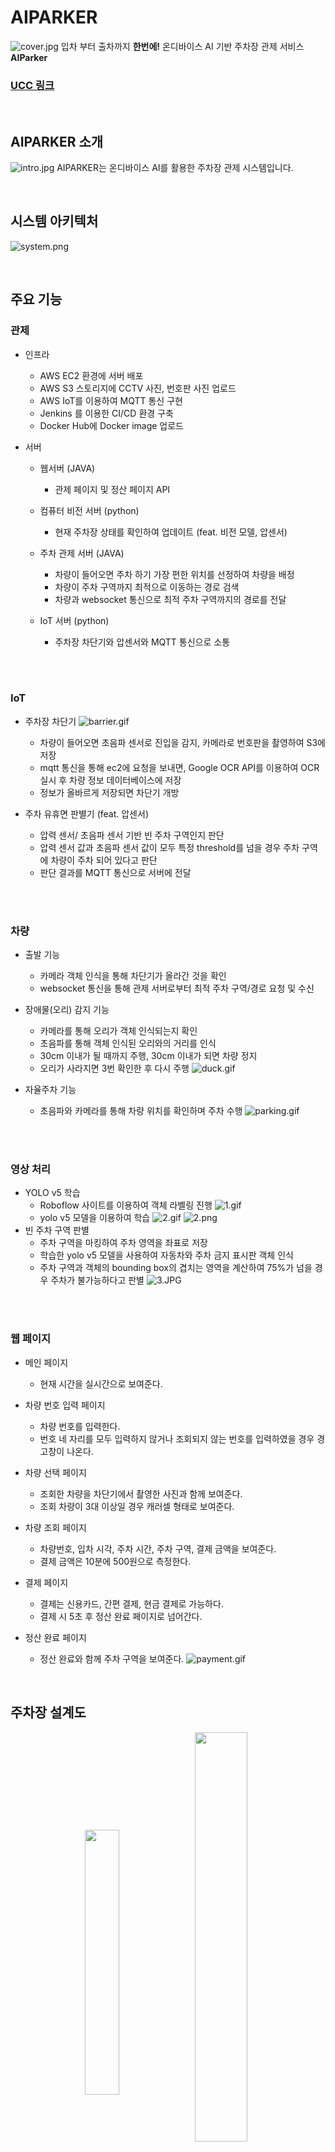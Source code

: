 # AIPARKER
![cover.jpg](./images/cover.jpg)
입차 부터 출차까지 **한번에!**
온디바이스 AI 기반 주차장 관제 서비스 **AIParker**
### [UCC 링크](https://youtu.be/tx1e9MazhyM)

<br>

## AIPARKER 소개
![intro.jpg](./images/intro.jpg)
AIPARKER는 온디바이스 AI를 활용한 주차장 관제 시스템입니다.

<br>

## 시스템 아키텍처
![system.png](./images/system.png)

<br>

## 주요 기능
### 관제
- 인프라
    - AWS EC2 환경에 서버 배포
    - AWS S3 스토리지에 CCTV 사진, 번호판 사진 업로드
    - AWS IoT를 이용하여 MQTT 통신 구현
    - Jenkins 를 이용한 CI/CD 환경 구축
    - Docker Hub에 Docker image 업로드

- 서버
    - 웹서버 (JAVA)
        - 관제 페이지 및 정산 페이지 API

    - 컴퓨터 비전 서버 (python)
        - 현재 주차장 상태를 확인하여 업데이트 (feat. 비전 모델, 압센서)

    - 주차 관제 서버 (JAVA)
        - 차량이 들어오면 주차 하기 가장 편한 위치를 선정하여 차량을 배정
        - 차량이 주차 구역까지 최적으로 이동하는 경로 검색
        - 차량과 websocket 통신으로 최적 주차 구역까지의 경로를 전달

    - IoT 서버 (python)
        - 주차장 차단기와 압센서와 MQTT 통신으로 소통

<br>
<br>

### IoT
- 주차장 차단기
    ![barrier.gif](./images/barrier.gif)
    - 차량이 들어오면 초음파 센서로 진입을 감지, 카메라로 번호판을 촬영하여 S3에 저장
    -  mqtt 통신을 통해 ec2에 요청을 보내면, Google OCR API를 이용하여 OCR 실시 후 차량 정보 데이터베이스에 저장
    - 정보가 올바르게 저장되면 차단기 개방

- 주차 유휴면 판별기  (feat. 압센서)
    - 압력 센서/ 초음파 센서 기반 빈 주차 구역인지 판단
    - 압력 센서 값과 초음파 센서 값이 모두 특정 threshold를 넘을 경우 주차 구역에 차량이 주차 되어 있다고 판단
    - 판단 결과를 MQTT 통신으로 서버에 전달

<br> 
<br>

### 차량

- 출발 기능
    - 카메라 객체 인식을 통해 차단기가 올라간 것을 확인
    - websocket 통신을 통해 관제 서버로부터 최적 주차 구역/경로 요청 및 수신

- 장애물(오리) 감지 기능
    - 카메라를 통해 오리가 객체 인식되는지 확인
    - 초음파를 통해 객체 인식된 오리와의 거리를 인식
    - 30cm 이내가 될 때까지 주행, 30cm 이내가 되면 차량 정지
    - 오리가 사라지면 3번 확인한 후 다시 주행
    ![duck.gif](./images/duck.gif)

- 자율주차 기능
    - 초음파와 카메라를 통해 차량 위치를 확인하며 주차 수행
    ![parking.gif](./images/parking.gif)

<br> 
<br>

### 영상 처리
- YOLO v5 학습
    - Roboflow 사이트를 이용하여 객체 라벨링 진행
    ![1.gif](./images/1.JPG)
    - yolo v5 모델을 이용하여 학습
    ![2.gif](./images/2.jpg)
    ![2.png](./images/2.png)
- 빈 주차 구역 판별
    - 주차 구역을 마킹하여 주차 영역을 좌표로 저장
    - 학습한 yolo v5 모델을 사용하여 자동차와 주차 금지 표시판 객체 인식
    - 주차 구역과 객체의 bounding box의 겹치는 영역을 계산하여 75%가 넘을 경우 주차가 불가능하다고 판별
    ![3.JPG](./images/3.JPG)

<br> 
<br>

### 웹 페이지
- 메인 페이지
    - 현재 시간을 실시간으로 보여준다.

- 차량 번호 입력 페이지
    - 차량 번호를 입력한다.
    - 번호 네 자리를 모두 입력하지 않거나 조회되지 않는 번호를 입력하였을 경우 경고창이 나온다.

- 차량 선택 페이지
    - 조회한 차량을 차단기에서 촬영한 사진과 함께 보여준다.
    - 조회 차량이 3대 이상일 경우 캐러셀 형태로 보여준다.

- 차량 조회 페이지
    - 차량번호, 입차 시각, 주차 시간, 주차 구역, 결제 금액을 보여준다.
    - 결제 금액은 10분에 500원으로 측정한다.

- 결제 페이지
    - 결제는 신용카드, 간편 결제, 현금 결제로 가능하다.
    - 결제 시 5초 후 정산 완료 페이지로 넘어간다.

- 정산 완료 페이지
    - 정산 완료와 함께 주차 구역을 보여준다.
    ![payment.gif](./images/payment.gif)



<br>

## 주차장 설계도
<p align="center">
  <img src="./images/parkinglot.png" align="center" width="33%">
  <img src="./images/parkinglot.jpg" align="center" width="41%">
</p>

<br>

## 멤버 소개
|제목|내용|내용|
|-----|-----|-----|
|팀장|신우호|영상처리|
|팀원|임광영|영상처리|
|팀원|박경령|차량|
|팀원|배윤재|차량|
|팀원|이가은|관제|
|팀원|이진희|관제|


